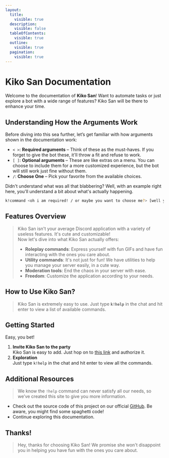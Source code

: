 ```yaml
---
layout:
  title:
    visible: true
  description:
    visible: false
  tableOfContents:
    visible: true
  outline:
    visible: true
  pagination:
    visible: true
---
```


# Kiko San Documentation

Welcome to the documentation of **Kiko San**! Want to automate tasks or just explore a bot with a wide range of features? Kiko San will be there to enhance your time.

## Understanding How the Arguments Work

Before diving into this sea further, let’s get familiar with how arguments shown in the documentation work:

* `< >`: **Required arguments** – Think of these as the must-haves. If you forget to give the bot these, it'll throw a fit and refuse to work.
* `[ ]`: **Optional arguments** – These are like extras on a menu. You can choose to include them for a more customized experience, but the bot will still work just fine without them.
* `/`: **Choose One** – Pick your favorite from the available choices.

Didn't understand what was all that blabbering? Well, with an example right here, you'll understand a bit about what's actually happening.

```bash
k!command <oh i am required! / or maybe you want to choose me?> [well you can skip me if you want]
```

## Features Overview

> Kiko San isn't your average Discord application with a variety of useless features. It's cute and customizable!\
> Now let's dive into what Kiko San actually offers:
>
> * **Roleplay commands**: Express yourself with fun GIFs and have fun interacting with the ones you care about.
> * **Utility commands**: It's not just for fun! We have utilities to help you manage your server easily, in a cute way.
> * **Moderation tools**: End the chaos in your server with ease.
> * **Freedom**: Customize the application according to your needs.

## How to Use Kiko San?

> Kiko San is extremely easy to use. Just type **`k!help`** in the chat and hit enter to view a list of available commands.

## Getting Started

Easy, you bet!

1. **Invite Kiko San to the party**\
   Kiko San is easy to add. Just hop on to [this link](https://discord.com/api/oauth2/authorize?client_id=1288827343581872259\&scope=applications.commands+bot\&permissions=8) and authorize it.
2. **Exploration**\
   Just type `k!help` in the chat and hit enter to view all the commands.

## Additional Resources

> We know the `!help` command can never satisfy all our needs, so we’ve created this site to give you more information.

* Check out the source code of this project on our official [GitHub](https://github.com/Kiko-Labs/Kiko-San). Be aware, you might find some spaghetti code!
* Continue exploring this documentation.

## Thanks!

> Hey, thanks for choosing Kiko San! We promise she won't disappoint you in helping you have fun with the ones you care about.
